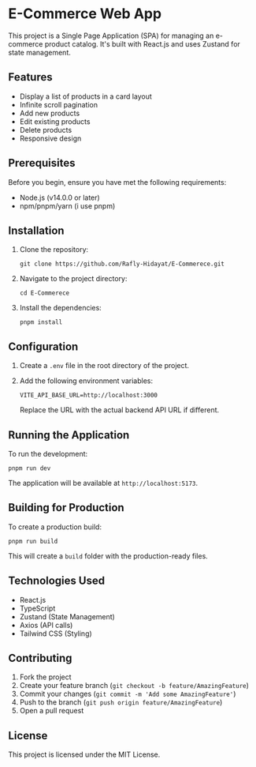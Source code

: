 # E-Commerce Web App

This project is a Single Page Application (SPA) for managing an e-commerce product catalog. It's built with React.js and uses Zustand for state management.

## Features

- Display a list of products in a card layout
- Infinite scroll pagination
- Add new products
- Edit existing products
- Delete products
- Responsive design

## Prerequisites

Before you begin, ensure you have met the following requirements:

- Node.js (v14.0.0 or later)
- npm/pnpm/yarn (i use pnpm)

## Installation

1. Clone the repository:

   ```
   git clone https://github.com/Rafly-Hidayat/E-Commerece.git
   ```

2. Navigate to the project directory:

   ```
   cd E-Commerece
   ```

3. Install the dependencies:
   ```
   pnpm install
   ```

## Configuration

1. Create a `.env` file in the root directory of the project.
2. Add the following environment variables:

   ```
   VITE_API_BASE_URL=http://localhost:3000
   ```
   Replace the URL with the actual backend API URL if different.

## Running the Application

To run the development:

```
pnpm run dev
```

The application will be available at `http://localhost:5173`.

## Building for Production

To create a production build:

```
pnpm run build
```

This will create a `build` folder with the production-ready files.

## Technologies Used

- React.js
- TypeScript
- Zustand (State Management)
- Axios (API calls)
- Tailwind CSS (Styling)

## Contributing

1. Fork the project
2. Create your feature branch (`git checkout -b feature/AmazingFeature`)
3. Commit your changes (`git commit -m 'Add some AmazingFeature'`)
4. Push to the branch (`git push origin feature/AmazingFeature`)
5. Open a pull request

## License

This project is licensed under the MIT License.
